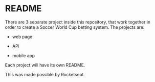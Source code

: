 # README

There are 3 separate project inside this repository, that work together in order to create a Soccer World Cup betting system. The projects are: 

* web page

* API

* mobile app

Each project will have its own README.

This was made possible by Rocketseat.